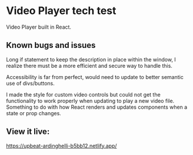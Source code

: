 # Video Player tech test
Video Player built in React. 


## Known bugs and issues
Long if statement to keep the description in place within the window, I realize there must be a more efficient and secure way to handle this. 

Accessibility is far from perfect, would need to update to better semantic use of divs/buttons.

I made the style for custom video controls but could not get the functionality to work properly when updating to play a new video file.
Something to do with how React renders and updates components when a state or prop changes. 

## View it live:
https://upbeat-ardinghelli-b5bb12.netlify.app/